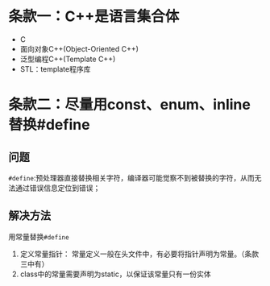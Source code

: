 # 条款一：C++是语言集合体
- C
- 面向对象C++(Object-Oriented C++)
- 泛型编程C++(Template C++)
- STL：template程序库
# 条款二：尽量用const、enum、inline替换#define
## 问题
`#define`:预处理器直接替换相关字符，编译器可能觉察不到被替换的字符，从而无法通过错误信息定位到错误；
## 解决方法
用常量替换`#define`
1. 定义常量指针： 常量定义一般在头文件中，有必要将指针声明为常量。（条款三中有）
2. class中的常量需要声明为static，以保证该常量只有一份实体

